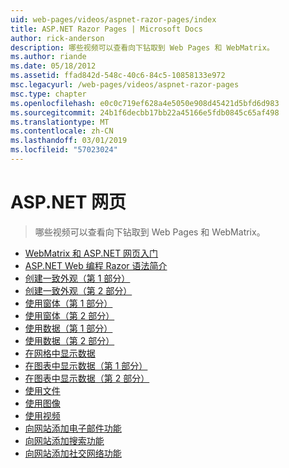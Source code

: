 ```yaml
---
uid: web-pages/videos/aspnet-razor-pages/index
title: ASP.NET Razor Pages | Microsoft Docs
author: rick-anderson
description: 哪些视频可以查看向下钻取到 Web Pages 和 WebMatrix。
ms.author: riande
ms.date: 05/18/2012
ms.assetid: ffad842d-548c-40c6-84c5-10858133e972
msc.legacyurl: /web-pages/videos/aspnet-razor-pages
msc.type: chapter
ms.openlocfilehash: e0c0c719ef628a4e5050e908d45421d5bfd6d983
ms.sourcegitcommit: 24b1f6decbb17bb22a45166e5fdb0845c65af498
ms.translationtype: MT
ms.contentlocale: zh-CN
ms.lasthandoff: 03/01/2019
ms.locfileid: "57023024"
---
```

<a name="aspnet-web-pages"></a>ASP.NET 网页
=================
> 哪些视频可以查看向下钻取到 Web Pages 和 WebMatrix。


- [WebMatrix 和 ASP.NET 网页入门](getting-started-with-webmatrix-and-aspnet-web-pages.md)
- [ASP.NET Web 编程 Razor 语法简介](introduction-to-aspnet-web-programming-using-the-razor-syntax.md)
- [创建一致外观（第 1 部分）](creating-a-consistent-look-part-1.md)
- [创建一致外观（第 2 部分）](creating-a-consistent-look-part-2.md)
- [使用窗体（第 1 部分）](working-with-forms-part-1.md)
- [使用窗体（第 2 部分）](working-with-forms-part-2.md)
- [使用数据（第 1 部分）](working-with-data-part-1.md)
- [使用数据（第 2 部分）](working-with-data-part-2.md)
- [在网格中显示数据](displaying-data-in-a-grid.md)
- [在图表中显示数据（第 1 部分）](displaying-data-in-a-chart-part-1.md)
- [在图表中显示数据（第 2 部分）](displaying-data-in-a-chart-part-2.md)
- [使用文件](working-with-files.md)
- [使用图像](working-with-images.md)
- [使用视频](working-with-video.md)
- [向网站添加电子邮件功能](adding-email-to-your-web-site.md)
- [向网站添加搜索功能](adding-search-to-your-web-site.md)
- [向网站添加社交网络功能](adding-social-networking-to-your-website.md)

